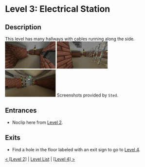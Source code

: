 # Level 3: Electrical Station

## Description
This level has many hallways with cables running along the side.<br/>
<img src="./img/Level_3_0.png" width="33%" />
<img src="./img/Level_3_1.png" width="33%" />
<img src="./img/Level_3_exit.png" width="33%" title="Exit for this level" />
Screenshots provided by `Sted`.

## Entrances
* Noclip here from <a href="./Level_2.md">Level 2</a>.

## Exits
* Find a hole in the floor labeled with an exit sign to go to <a href="./Level_4.md">Level 4</a>.

<a href="./Level_2.md">< [Level 2]</a> | <a href="./Levels.md">Level List</a> | <a href="./Level_4.md">[Level 4] ></a>
